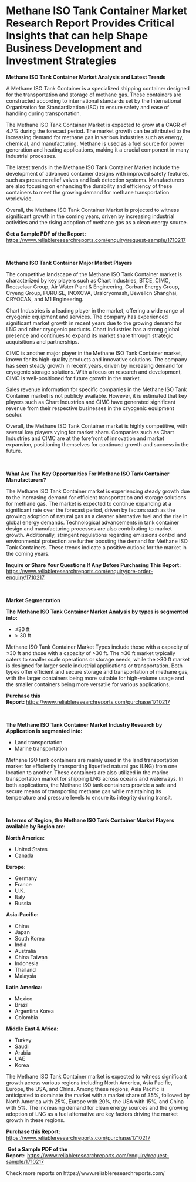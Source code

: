<p><h1>Methane ISO Tank Container Market Research Report Provides Critical Insights that can help Shape Business Development and Investment Strategies</h1></p><p><strong>Methane ISO Tank Container Market Analysis and Latest Trends</strong></p>
<p><p>A Methane ISO Tank Container is a specialized shipping container designed for the transportation and storage of methane gas. These containers are constructed according to international standards set by the International Organization for Standardization (ISO) to ensure safety and ease of handling during transportation.</p><p>The Methane ISO Tank Container Market is expected to grow at a CAGR of 4.7% during the forecast period. The market growth can be attributed to the increasing demand for methane gas in various industries such as energy, chemical, and manufacturing. Methane is used as a fuel source for power generation and heating applications, making it a crucial component in many industrial processes.</p><p>The latest trends in the Methane ISO Tank Container Market include the development of advanced container designs with improved safety features, such as pressure relief valves and leak detection systems. Manufacturers are also focusing on enhancing the durability and efficiency of these containers to meet the growing demand for methane transportation worldwide.</p><p>Overall, the Methane ISO Tank Container Market is projected to witness significant growth in the coming years, driven by increasing industrial activities and the rising adoption of methane gas as a clean energy source.</p></p>
<p><strong>Get a Sample PDF of the Report:&nbsp;</strong> <a href="https://www.reliableresearchreports.com/enquiry/request-sample/1710217">https://www.reliableresearchreports.com/enquiry/request-sample/1710217</a></p>
<p>&nbsp;</p>
<p><strong>Methane ISO Tank Container Major Market Players</strong></p>
<p><p>The competitive landscape of the Methane ISO Tank Container market is characterized by key players such as Chart Industries, BTCE, CIMC, Rootselaar Group, Air Water Plant & Engineering, Corban Energy Group, Cryeng Group, FURUISE, INOXCVA, Uralcryomash, Bewellcn Shanghai, CRYOCAN, and M1 Engineering.</p><p>Chart Industries is a leading player in the market, offering a wide range of cryogenic equipment and services. The company has experienced significant market growth in recent years due to the growing demand for LNG and other cryogenic products. Chart Industries has a strong global presence and continues to expand its market share through strategic acquisitions and partnerships.</p><p>CIMC is another major player in the Methane ISO Tank Container market, known for its high-quality products and innovative solutions. The company has seen steady growth in recent years, driven by increasing demand for cryogenic storage solutions. With a focus on research and development, CIMC is well-positioned for future growth in the market.</p><p>Sales revenue information for specific companies in the Methane ISO Tank Container market is not publicly available. However, it is estimated that key players such as Chart Industries and CIMC have generated significant revenue from their respective businesses in the cryogenic equipment sector.</p><p>Overall, the Methane ISO Tank Container market is highly competitive, with several key players vying for market share. Companies such as Chart Industries and CIMC are at the forefront of innovation and market expansion, positioning themselves for continued growth and success in the future.</p></p>
<p>&nbsp;</p>
<p><strong>What Are The Key Opportunities For Methane ISO Tank Container Manufacturers?</strong></p>
<p><p>The Methane ISO Tank Container market is experiencing steady growth due to the increasing demand for efficient transportation and storage solutions for methane gas. The market is expected to continue expanding at a significant rate over the forecast period, driven by factors such as the growing adoption of natural gas as a cleaner alternative fuel and the rise in global energy demands. Technological advancements in tank container design and manufacturing processes are also contributing to market growth. Additionally, stringent regulations regarding emissions control and environmental protection are further boosting the demand for Methane ISO Tank Containers. These trends indicate a positive outlook for the market in the coming years.</p></p>
<p><strong>Inquire or Share Your Questions If Any Before Purchasing This Report:</strong> <a href="https://www.reliableresearchreports.com/enquiry/pre-order-enquiry/1710217">https://www.reliableresearchreports.com/enquiry/pre-order-enquiry/1710217</a></p>
<p>&nbsp;</p>
<p><strong>Market Segmentation</strong></p>
<p><strong>The Methane ISO Tank Container Market Analysis by types is segmented into:</strong></p>
<p><ul><li>≤30 ft</li><li>> 30 ft</li></ul></p>
<p><p>Methane ISO Tank Container Market Types include those with a capacity of ≤30 ft and those with a capacity of >30 ft. The ≤30 ft market typically caters to smaller scale operations or storage needs, while the >30 ft market is designed for larger scale industrial applications or transportation. Both types offer efficient and secure storage and transportation of methane gas, with the larger containers being more suitable for high-volume usage and the smaller containers being more versatile for various applications.</p></p>
<p><strong>Purchase this Report:&nbsp;</strong><a href="https://www.reliableresearchreports.com/purchase/1710217">https://www.reliableresearchreports.com/purchase/1710217</a></p>
<p>&nbsp;</p>
<p><strong>The Methane ISO Tank Container Market Industry Research by Application is segmented into:</strong></p>
<p><ul><li>Land transportation</li><li>Marine transportation</li></ul></p>
<p><p>Methane ISO tank containers are mainly used in the land transportation market for efficiently transporting liquefied natural gas (LNG) from one location to another. These containers are also utilized in the marine transportation market for shipping LNG across oceans and waterways. In both applications, the Methane ISO tank containers provide a safe and secure means of transporting methane gas while maintaining its temperature and pressure levels to ensure its integrity during transit.</p></p>
<p>&nbsp;</p>
<p><strong>In terms of Region, the Methane ISO Tank Container Market Players available by Region are:</strong></p>
<p>
    <p> <strong> North America: </strong>
        <ul>
            <li>United States</li>
            <li>Canada</li>
        </ul>
        </p> 
    <p> <strong> Europe: </strong>
        <ul>
            <li>Germany</li>
            <li>France</li>
            <li>U.K.</li>
            <li>Italy</li>
            <li>Russia</li>
        </ul>
        </p> 
    <p> <strong> Asia-Pacific: </strong>
        <ul>
            <li>China</li>
            <li>Japan</li>
            <li>South Korea</li>
            <li>India</li>
            <li>Australia</li>
            <li>China Taiwan</li>
            <li>Indonesia</li>
            <li>Thailand</li>
            <li>Malaysia</li>
        </ul>
        </p> 
    <p> <strong> Latin America: </strong>
        <ul>
            <li>Mexico</li>
            <li>Brazil</li>
            <li>Argentina Korea</li>
            <li>Colombia</li>
        </ul>
        </p> 
    <p> <strong> Middle East & Africa: </strong>
        <ul>
            <li>Turkey</li>
            <li>Saudi</li>
            <li>Arabia</li>
            <li>UAE</li>
            <li>Korea</li>
        </ul>
    </p>
    </p>
<p><p>The Methane ISO Tank Container market is expected to witness significant growth across various regions including North America, Asia Pacific, Europe, the USA, and China. Among these regions, Asia Pacific is anticipated to dominate the market with a market share of 35%, followed by North America with 25%, Europe with 20%, the USA with 15%, and China with 5%. The increasing demand for clean energy sources and the growing adoption of LNG as a fuel alternative are key factors driving the market growth in these regions.</p></p>
<p><strong>Purchase this Report: </strong><a href="https://www.reliableresearchreports.com/purchase/1710217">https://www.reliableresearchreports.com/purchase/1710217</a></p>
<p>&nbsp;<strong>Get a Sample PDF of the Report:&nbsp;&nbsp;</strong><a href="https://www.reliableresearchreports.com/enquiry/request-sample/1710217">https://www.reliableresearchreports.com/enquiry/request-sample/1710217</a></p>
<p><strong></strong></p>
<p>Check more reports on https://www.reliableresearchreports.com/</p>